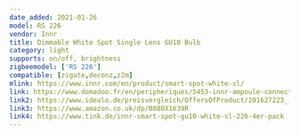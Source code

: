 ```yaml
---
date_added: 2021-01-26
model: RS 226
vendor: Innr
title: Dimmable White Spot Single Lens GU10 Bulb
category: light
supports: on/off, brightness
zigbeemodel: ['RS 226']
compatible: [zigate,deconz,z2m]
mlink: https://www.innr.com/en/product/smart-spot-white-sl/
link: https://www.domadoo.fr/en/peripheriques/5453-innr-ampoule-connectee-type-gu10-zigbee-30-pack-de-2-ampoules-blanc-chaud-2700k-8718781552695.html
link2: https://www.idealo.de/preisvergleich/OffersOfProduct/201627223_-smart-spot-white-gu10-350lm-zigbee-3-0-4er-pack-innr.html
link3: https://www.amazon.co.uk/dp/B088X1639R
link4: https://www.tink.de/innr-smart-spot-gu10-white-sl-226-4er-pack
---
```

